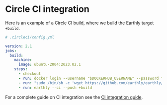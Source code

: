 
# Circle CI integration

Here is an example of a Circle CI build, where we build the Earthly target `+build`.

```yml
# .circleci/config.yml

version: 2.1
jobs:
  build:
    machine:
      image: ubuntu-2004:2023.02.1
    steps:
      - checkout
      - run: docker login --username "$DOCKERHUB_USERNAME" --password "$DOCKERHUB_TOKEN"
      - run: "sudo /bin/sh -c 'wget https://github.com/earthly/earthly/releases/download/v0.8.14/earthly-linux-amd64 -O /usr/local/bin/earthly && chmod +x /usr/local/bin/earthly'"
      - run: earthly --ci --push +build
```

For a complete guide on CI integration see the [CI integration guide](../overview.md).
